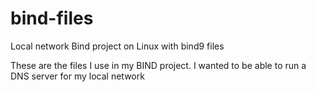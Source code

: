 # bind-files
Local network Bind project on Linux with bind9 files

These are the files I use in my BIND project. I wanted to be able to run a DNS server for my local network

